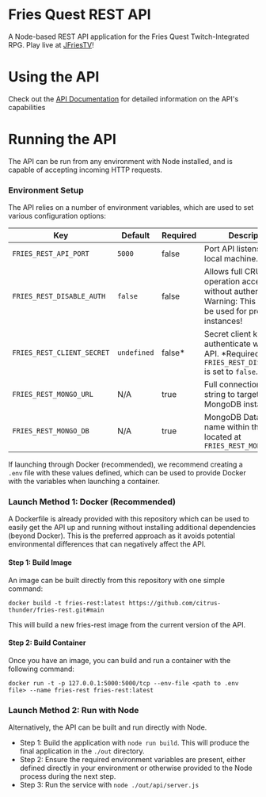 # Fries Quest REST API
A Node-based REST API application for the Fries Quest Twitch-Integrated RPG. Play live at [JFriesTV](https://twitch.tv/jfriestv)!

# Using the API

Check out the [API Documentation](https://citrus-thunder.github.io/fries-rest/) for detailed information on the API's capabilities

# Running the API
The API can be run from any environment with Node installed, and is capable of accepting incoming HTTP requests.

### Environment Setup
The API relies on a number of environment variables, which are used to set various configuration options:

| Key | Default | Required | Description |
|---|---|---|---|
|`FRIES_REST_API_PORT`|`5000`|false|Port API listens to on the local machine.|
|`FRIES_REST_DISABLE_AUTH`|`false`|false|Allows full CRUD operation access without authentication. Warning: This should not be used for production instances!|
|`FRIES_REST_CLIENT_SECRET`|`undefined`|false*|Secret client key used to authenticate with the API. *Required if `FRIES_REST_DISABLE_AUTH` is set to `false`.|
|`FRIES_REST_MONGO_URL`|N/A|true|Full connection URL string to target MongoDB instance.|
|`FRIES_REST_MONGO_DB`|N/A|true|MongoDB Database name within the cluster located at `FRIES_REST_MONGO_URL` |

If launching through Docker (recommended), we recommend creating a `.env` file with these values defined, which can be used to provide Docker with the variables when launching a container.

### Launch Method 1: Docker (Recommended)
A Dockerfile is already provided with this repository which can be used to easily get the API up and running without installing additional dependencies (beyond Docker). This is the preferred approach as it avoids potential environmental differences that can negatively affect the API.

#### Step 1: Build Image
An image can be built directly from this repository with one simple command:

`docker build -t fries-rest:latest https://github.com/citrus-thunder/fries-rest.git#main`

This will build a new fries-rest image from the current version of the API.

#### Step 2: Build Container
Once you have an image, you can build and run a container with the following command:

`docker run -t -p 127.0.0.1:5000:5000/tcp --env-file <path to .env file> --name fries-rest fries-rest:latest`

### Launch Method 2: Run with Node
Alternatively, the API can be built and run directly with Node.

* Step 1: Build the application with `node run build`. This will produce the final application in the `./out` directory.
* Step 2: Ensure the required environment variables are present, either defined directly in your environment or otherwise provided to the Node process during the next step.
* Step 3: Run the service with `node ./out/api/server.js`